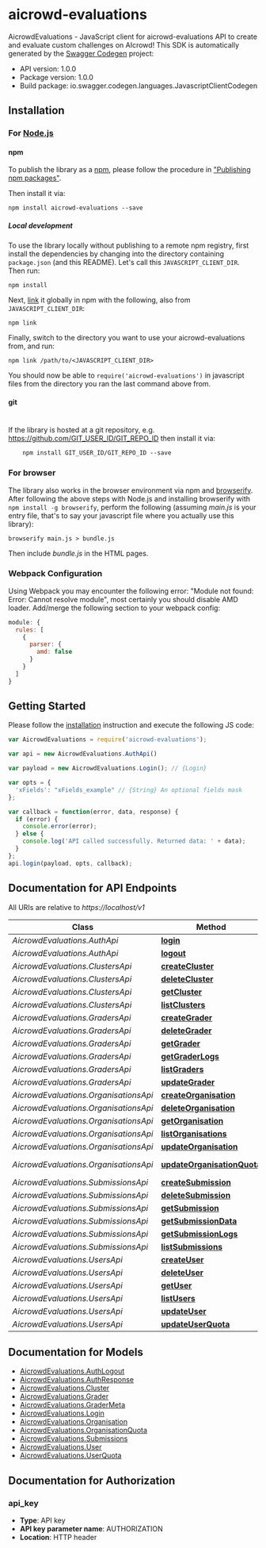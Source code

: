 # aicrowd-evaluations

AicrowdEvaluations - JavaScript client for aicrowd-evaluations
API to create and evaluate custom challenges on AIcrowd!
This SDK is automatically generated by the [Swagger Codegen](https://github.com/swagger-api/swagger-codegen) project:

- API version: 1.0.0
- Package version: 1.0.0
- Build package: io.swagger.codegen.languages.JavascriptClientCodegen

## Installation

### For [Node.js](https://nodejs.org/)

#### npm

To publish the library as a [npm](https://www.npmjs.com/),
please follow the procedure in ["Publishing npm packages"](https://docs.npmjs.com/getting-started/publishing-npm-packages).

Then install it via:

```shell
npm install aicrowd-evaluations --save
```

##### Local development

To use the library locally without publishing to a remote npm registry, first install the dependencies by changing 
into the directory containing `package.json` (and this README). Let's call this `JAVASCRIPT_CLIENT_DIR`. Then run:

```shell
npm install
```

Next, [link](https://docs.npmjs.com/cli/link) it globally in npm with the following, also from `JAVASCRIPT_CLIENT_DIR`:

```shell
npm link
```

Finally, switch to the directory you want to use your aicrowd-evaluations from, and run:

```shell
npm link /path/to/<JAVASCRIPT_CLIENT_DIR>
```

You should now be able to `require('aicrowd-evaluations')` in javascript files from the directory you ran the last 
command above from.

#### git
#
If the library is hosted at a git repository, e.g.
https://github.com/GIT_USER_ID/GIT_REPO_ID
then install it via:

```shell
    npm install GIT_USER_ID/GIT_REPO_ID --save
```

### For browser

The library also works in the browser environment via npm and [browserify](http://browserify.org/). After following
the above steps with Node.js and installing browserify with `npm install -g browserify`,
perform the following (assuming *main.js* is your entry file, that's to say your javascript file where you actually 
use this library):

```shell
browserify main.js > bundle.js
```

Then include *bundle.js* in the HTML pages.

### Webpack Configuration

Using Webpack you may encounter the following error: "Module not found: Error:
Cannot resolve module", most certainly you should disable AMD loader. Add/merge
the following section to your webpack config:

```javascript
module: {
  rules: [
    {
      parser: {
        amd: false
      }
    }
  ]
}
```

## Getting Started

Please follow the [installation](#installation) instruction and execute the following JS code:

```javascript
var AicrowdEvaluations = require('aicrowd-evaluations');

var api = new AicrowdEvaluations.AuthApi()

var payload = new AicrowdEvaluations.Login(); // {Login} 

var opts = { 
  'xFields': "xFields_example" // {String} An optional fields mask
};

var callback = function(error, data, response) {
  if (error) {
    console.error(error);
  } else {
    console.log('API called successfully. Returned data: ' + data);
  }
};
api.login(payload, opts, callback);

```

## Documentation for API Endpoints

All URIs are relative to *https://localhost/v1*

Class | Method | HTTP request | Description
------------ | ------------- | ------------- | -------------
*AicrowdEvaluations.AuthApi* | [**login**](docs/AuthApi.md#login) | **POST** /auth/login | 
*AicrowdEvaluations.AuthApi* | [**logout**](docs/AuthApi.md#logout) | **POST** /auth/logout | 
*AicrowdEvaluations.ClustersApi* | [**createCluster**](docs/ClustersApi.md#createCluster) | **POST** /clusters/ | 
*AicrowdEvaluations.ClustersApi* | [**deleteCluster**](docs/ClustersApi.md#deleteCluster) | **DELETE** /clusters/{cluster_id} | 
*AicrowdEvaluations.ClustersApi* | [**getCluster**](docs/ClustersApi.md#getCluster) | **GET** /clusters/{cluster_id} | 
*AicrowdEvaluations.ClustersApi* | [**listClusters**](docs/ClustersApi.md#listClusters) | **GET** /clusters/ | 
*AicrowdEvaluations.GradersApi* | [**createGrader**](docs/GradersApi.md#createGrader) | **POST** /graders/ | 
*AicrowdEvaluations.GradersApi* | [**deleteGrader**](docs/GradersApi.md#deleteGrader) | **DELETE** /graders/{grader_id} | 
*AicrowdEvaluations.GradersApi* | [**getGrader**](docs/GradersApi.md#getGrader) | **GET** /graders/{grader_id} | 
*AicrowdEvaluations.GradersApi* | [**getGraderLogs**](docs/GradersApi.md#getGraderLogs) | **GET** /graders/{grader_id}/logs | 
*AicrowdEvaluations.GradersApi* | [**listGraders**](docs/GradersApi.md#listGraders) | **GET** /graders/ | 
*AicrowdEvaluations.GradersApi* | [**updateGrader**](docs/GradersApi.md#updateGrader) | **PATCH** /graders/{grader_id} | 
*AicrowdEvaluations.OrganisationsApi* | [**createOrganisation**](docs/OrganisationsApi.md#createOrganisation) | **POST** /organisations/ | 
*AicrowdEvaluations.OrganisationsApi* | [**deleteOrganisation**](docs/OrganisationsApi.md#deleteOrganisation) | **DELETE** /organisations/{organisation_id} | 
*AicrowdEvaluations.OrganisationsApi* | [**getOrganisation**](docs/OrganisationsApi.md#getOrganisation) | **GET** /organisations/{organisation_id} | 
*AicrowdEvaluations.OrganisationsApi* | [**listOrganisations**](docs/OrganisationsApi.md#listOrganisations) | **GET** /organisations/ | 
*AicrowdEvaluations.OrganisationsApi* | [**updateOrganisation**](docs/OrganisationsApi.md#updateOrganisation) | **PUT** /organisations/{organisation_id} | 
*AicrowdEvaluations.OrganisationsApi* | [**updateOrganisationQuota**](docs/OrganisationsApi.md#updateOrganisationQuota) | **PUT** /organisations/{organisation_id}/addquota | 
*AicrowdEvaluations.SubmissionsApi* | [**createSubmission**](docs/SubmissionsApi.md#createSubmission) | **POST** /submissions/ | 
*AicrowdEvaluations.SubmissionsApi* | [**deleteSubmission**](docs/SubmissionsApi.md#deleteSubmission) | **DELETE** /submissions/{submission_id} | 
*AicrowdEvaluations.SubmissionsApi* | [**getSubmission**](docs/SubmissionsApi.md#getSubmission) | **GET** /submissions/{submission_id} | 
*AicrowdEvaluations.SubmissionsApi* | [**getSubmissionData**](docs/SubmissionsApi.md#getSubmissionData) | **GET** /submissions/{submission_id}/data | 
*AicrowdEvaluations.SubmissionsApi* | [**getSubmissionLogs**](docs/SubmissionsApi.md#getSubmissionLogs) | **GET** /submissions/{submission_id}/logs | 
*AicrowdEvaluations.SubmissionsApi* | [**listSubmissions**](docs/SubmissionsApi.md#listSubmissions) | **GET** /submissions/ | 
*AicrowdEvaluations.UsersApi* | [**createUser**](docs/UsersApi.md#createUser) | **POST** /users/ | 
*AicrowdEvaluations.UsersApi* | [**deleteUser**](docs/UsersApi.md#deleteUser) | **DELETE** /users/{user_id} | 
*AicrowdEvaluations.UsersApi* | [**getUser**](docs/UsersApi.md#getUser) | **GET** /users/{user_id} | 
*AicrowdEvaluations.UsersApi* | [**listUsers**](docs/UsersApi.md#listUsers) | **GET** /users/ | 
*AicrowdEvaluations.UsersApi* | [**updateUser**](docs/UsersApi.md#updateUser) | **PUT** /users/{user_id} | 
*AicrowdEvaluations.UsersApi* | [**updateUserQuota**](docs/UsersApi.md#updateUserQuota) | **PUT** /users/{user_id}/addquota | 


## Documentation for Models

 - [AicrowdEvaluations.AuthLogout](docs/AuthLogout.md)
 - [AicrowdEvaluations.AuthResponse](docs/AuthResponse.md)
 - [AicrowdEvaluations.Cluster](docs/Cluster.md)
 - [AicrowdEvaluations.Grader](docs/Grader.md)
 - [AicrowdEvaluations.GraderMeta](docs/GraderMeta.md)
 - [AicrowdEvaluations.Login](docs/Login.md)
 - [AicrowdEvaluations.Organisation](docs/Organisation.md)
 - [AicrowdEvaluations.OrganisationQuota](docs/OrganisationQuota.md)
 - [AicrowdEvaluations.Submissions](docs/Submissions.md)
 - [AicrowdEvaluations.User](docs/User.md)
 - [AicrowdEvaluations.UserQuota](docs/UserQuota.md)


## Documentation for Authorization


### api_key

- **Type**: API key
- **API key parameter name**: AUTHORIZATION
- **Location**: HTTP header

